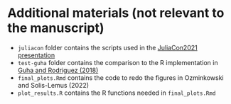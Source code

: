 # Additional materials (not relevant to the manuscript)

- `juliacon` folder contains the scripts used in the [JuliaCon2021 presentation](https://www.youtube.com/watch?v=ZYtyD8-Cweg) 
- `test-guha` folder contains the comparison to the R implementation in [Guha and Rodriguez (2018)](https://www.tandfonline.com/doi/full/10.1080/01621459.2020.1772079)
- `final_plots.Rmd` contains the code to redo the figures in Ozminkowski and Solis-Lemus (2022)
- `plot_results.R` contains the R functions needed in `final_plots.Rmd`
